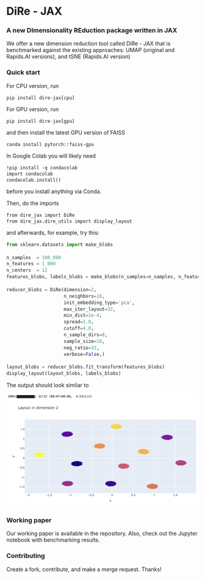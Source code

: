 # DiRe - JAX

### A new DImensionality REduction package written in JAX 

We offer a new dimension reduction tool called DiRe - JAX that is benchmarked against the existing approaches: UMAP (original and Rapids.AI versions), and tSNE (Rapids.AI version)

### Quick start

For CPU version, run

    pip install dire-jax[cpu]

For GPU version, run

    pip install dire-jax[gpu]

and then install the latest GPU version of FAISS

    conda install pytorch::faiss-gpu

In Google Colab you will likely need

    !pip install -q condacolab
    import condacolab
    condacolab.install()

before you install anything via Conda. 

Then, do the imports

    from dire_jax import DiRe
    from dire_jax.dire_utils import display_layout

and afterwards, for example, try this: 

```python
from sklearn.datasets import make_blobs

n_samples  = 100_000
n_features = 1_000
n_centers  = 12
features_blobs, labels_blobs = make_blobs(n_samples=n_samples, n_features=n_features, centers=n_centers, random_state=42)

reducer_blobs = DiRe(dimension=2,
                     n_neighbors=16,
                     init_embedding_type='pca',
                     max_iter_layout=32,
                     min_dist=1e-4,
                     spread=1.0,
                     cutoff=4.0,
                     n_sample_dirs=8,
                     sample_size=16,
                     neg_ratio=32,
                     verbose=False,)

layout_blobs = reducer_blobs.fit_transform(features_blobs)
display_layout(layout_blobs, labels_blobs)

```

The output should look similar to

![12 blobs with 100k points in 1k dimensions embedded in dimension 2](images/blobs_layout.png)


### Working paper

Our working paper is available in the repository. Also, check out the Jupyter notebook with benchmarking results.

### Contributing

Create a fork, contribute, and make a merge request. Thanks!